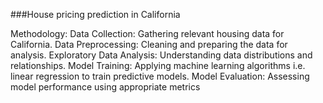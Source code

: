 ###House pricing prediction in California

Methodology:
Data Collection: Gathering relevant housing data for California.
Data Preprocessing: Cleaning and preparing the data for analysis.
Exploratory Data Analysis: Understanding data distributions and relationships.
Model Training: Applying machine learning algorithms i.e. linear regression to train predictive models.
Model Evaluation: Assessing model performance using appropriate metrics
